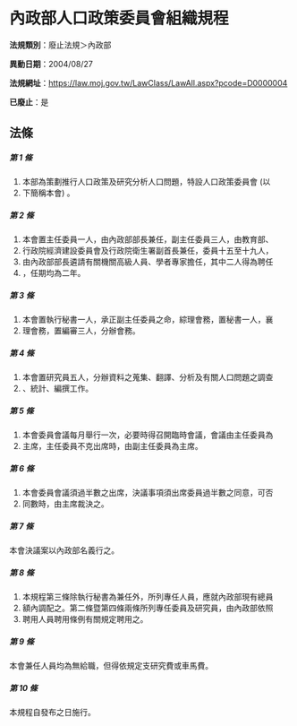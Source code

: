 # 內政部人口政策委員會組織規程

**法規類別**：廢止法規＞內政部

**異動日期**：2004/08/27  

**法規網址**：https://law.moj.gov.tw/LawClass/LawAll.aspx?pcode=D0000004

**已廢止**：是



## 法條
##### 第 1 條
1. 本部為策劃推行人口政策及研究分析人口問題，特設人口政策委員會 (以
1. 下簡稱本會) 。

##### 第 2 條
1. 本會置主任委員一人，由內政部部長兼任，副主任委員三人，由教育部、
1. 行政院經濟建設委員會及行政院衛生署副首長兼任，委員十五至十九人，
1. 由內政部部長遴請有關機關高級人員、學者專家擔任，其中二人得為聘任
1. ，任期均為二年。

##### 第 3 條
1. 本會置執行秘書一人，承正副主任委員之命，綜理會務，置秘書一人，襄
1. 理會務，置編審三人，分辦會務。

##### 第 4 條
1. 本會置研究員五人，分辦資料之蒐集、翻譯、分析及有關人口問題之調查
1. 、統計、編撰工作。

##### 第 5 條
1. 本會委員會議每月舉行一次，必要時得召開臨時會議，會議由主任委員為
1. 主席，主任委員不克出席時，由副主任委員為主席。

##### 第 6 條
1. 本會委員會議須過半數之出席，決議事項須出席委員過半數之同意，可否
1. 同數時，由主席裁決之。

##### 第 7 條
本會決議案以內政部名義行之。

##### 第 8 條
1. 本規程第三條除執行秘書為兼任外，所列專任人員，應就內政部現有總員
1. 額內調配之。第二條暨第四條兩條所列專任委員及研究員，由內政部依照
1. 聘用人員聘用條例有關規定聘用之。

##### 第 9 條
本會兼任人員均為無給職，但得依規定支研究費或車馬費。

##### 第 10 條
本規程自發布之日施行。


